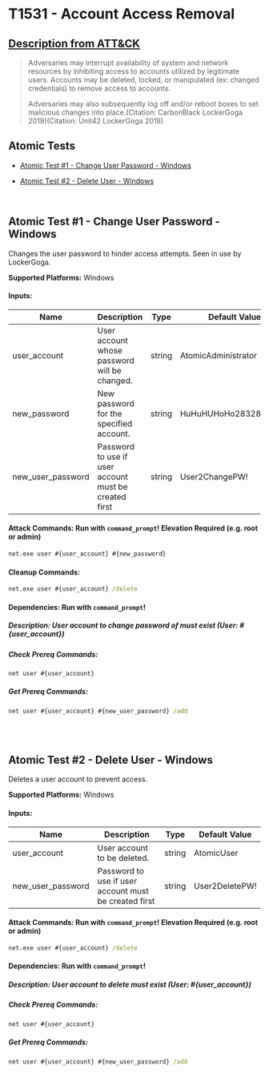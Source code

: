 # T1531 - Account Access Removal
## [Description from ATT&CK](https://attack.mitre.org/wiki/Technique/T1531)
<blockquote>Adversaries may interrupt availability of system and network resources by inhibiting access to accounts utilized by legitimate users. Accounts may be deleted, locked, or manipulated (ex: changed credentials) to remove access to accounts.

Adversaries may also subsequently log off and/or reboot boxes to set malicious changes into place.(Citation: CarbonBlack LockerGoga 2019)(Citation: Unit42 LockerGoga 2019)</blockquote>

## Atomic Tests

- [Atomic Test #1 - Change User Password - Windows](#atomic-test-1---change-user-password---windows)

- [Atomic Test #2 - Delete User - Windows](#atomic-test-2---delete-user---windows)


<br/>

## Atomic Test #1 - Change User Password - Windows
Changes the user password to hinder access attempts. Seen in use by LockerGoga.

**Supported Platforms:** Windows


#### Inputs:
| Name | Description | Type | Default Value | 
|------|-------------|------|---------------|
| user_account | User account whose password will be changed. | string | AtomicAdministrator|
| new_password | New password for the specified account. | string | HuHuHUHoHo283283@dJD|
| new_user_password | Password to use if user account must be created first | string | User2ChangePW!|


#### Attack Commands: Run with `command_prompt`!  Elevation Required (e.g. root or admin) 


```cmd
net.exe user #{user_account} #{new_password}
```

#### Cleanup Commands:
```cmd
net.exe user #{user_account} /delete
```



#### Dependencies:  Run with `command_prompt`!
##### Description: User account to change password of must exist (User: #{user_account})
##### Check Prereq Commands:
```cmd
net user #{user_account} 
```
##### Get Prereq Commands:
```cmd
net user #{user_account} #{new_user_password} /add
```




<br/>
<br/>

## Atomic Test #2 - Delete User - Windows
Deletes a user account to prevent access.

**Supported Platforms:** Windows


#### Inputs:
| Name | Description | Type | Default Value | 
|------|-------------|------|---------------|
| user_account | User account to be deleted. | string | AtomicUser|
| new_user_password | Password to use if user account must be created first | string | User2DeletePW!|


#### Attack Commands: Run with `command_prompt`!  Elevation Required (e.g. root or admin) 


```cmd
net.exe user #{user_account} /delete
```




#### Dependencies:  Run with `command_prompt`!
##### Description: User account to delete must exist (User: #{user_account})
##### Check Prereq Commands:
```cmd
net user #{user_account} 
```
##### Get Prereq Commands:
```cmd
net user #{user_account} #{new_user_password} /add
```




<br/>

